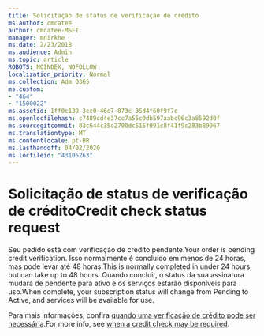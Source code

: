 ```yaml
---
title: Solicitação de status de verificação de crédito
ms.author: cmcatee
author: cmcatee-MSFT
manager: mnirkhe
ms.date: 2/23/2018
ms.audience: Admin
ms.topic: article
ROBOTS: NOINDEX, NOFOLLOW
localization_priority: Normal
ms.collection: Adm_O365
ms.custom:
- "464"
- "1500022"
ms.assetid: 1ff0c139-3ce0-46e7-873c-35d4f60f9f7c
ms.openlocfilehash: c7489cd4e37cc7a55c0db597aabc96c3a8592d0f
ms.sourcegitcommit: 83c644c35c2700dc515f091c8f41f9c283b89967
ms.translationtype: MT
ms.contentlocale: pt-BR
ms.lasthandoff: 04/02/2020
ms.locfileid: "43105263"
---
```

# <a name="credit-check-status-request"></a><span data-ttu-id="46b72-102">Solicitação de status de verificação de crédito</span><span class="sxs-lookup"><span data-stu-id="46b72-102">Credit check status request</span></span>

<span data-ttu-id="46b72-103">Seu pedido está com verificação de crédito pendente.</span><span class="sxs-lookup"><span data-stu-id="46b72-103">Your order is pending credit verification.</span></span> <span data-ttu-id="46b72-104">Isso normalmente é concluído em menos de 24 horas, mas pode levar até 48 horas.</span><span class="sxs-lookup"><span data-stu-id="46b72-104">This is normally completed in under 24 hours, but can take up to 48 hours.</span></span> <span data-ttu-id="46b72-105">Quando concluir, o status da sua assinatura mudará de pendente para ativo e os serviços estarão disponíveis para uso.</span><span class="sxs-lookup"><span data-stu-id="46b72-105">When complete, your subscription status will change from Pending to Active, and services will be available for use.</span></span>

<span data-ttu-id="46b72-106">Para mais informações, confira [quando uma verificação de crédito pode ser necessária](https://docs.microsoft.com/microsoft-365/commerce/billing-and-payments/pay-for-your-subscription?view=o365-worldwide#pay-by-invoice-check-or-eft).</span><span class="sxs-lookup"><span data-stu-id="46b72-106">For more info, see [when a credit check may be required](https://docs.microsoft.com/microsoft-365/commerce/billing-and-payments/pay-for-your-subscription?view=o365-worldwide#pay-by-invoice-check-or-eft).</span></span>
